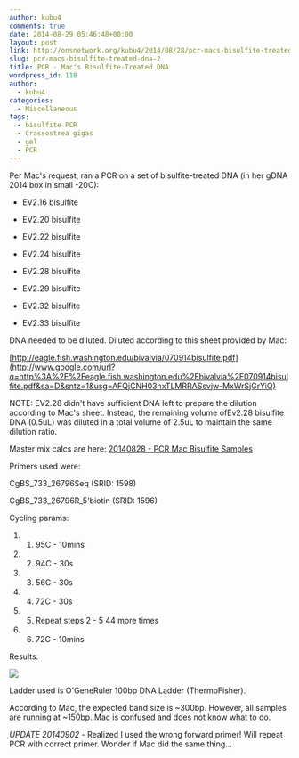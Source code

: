 ```yaml
---
author: kubu4
comments: true
date: 2014-08-29 05:46:48+00:00
layout: post
link: http://onsnetwork.org/kubu4/2014/08/28/pcr-macs-bisulfite-treated-dna-2/
slug: pcr-macs-bisulfite-treated-dna-2
title: PCR - Mac's Bisulfite-Treated DNA
wordpress_id: 118
author:
  - kubu4
categories:
  - Miscellaneous
tags:
  - bisulfite PCR
  - Crassostrea gigas
  - gel
  - PCR
---
```


Per Mac's request, ran a PCR on a set of bisulfite-treated DNA (in her gDNA 2014 box in small -20C):



	
  * EV2.16 bisulfite

	
  * EV2.20 bisulfite

	
  * EV2.22 bisulfite

	
  * EV2.24 bisulfite

	
  * EV2.28 bisulfite

	
  * EV2.29 bisulfite

	
  * EV2.32 bisulfite

	
  * EV2.33 bisulfite


DNA needed to be diluted. Diluted according to this sheet provided by Mac:

[http://eagle.fish.washington.edu/bivalvia/070914bisulfite.pdf](http://www.google.com/url?q=http%3A%2F%2Feagle.fish.washington.edu%2Fbivalvia%2F070914bisulfite.pdf&sa=D&sntz=1&usg=AFQjCNH03hxTLMRRASsvjw-MxWrSjGrYiQ)

NOTE: EV2.28 didn't have sufficient DNA left to prepare the dilution according to Mac's sheet. Instead, the remaining volume ofEv2.28 bisulfite DNA (0.5uL) was diluted in a total volume of 2.5uL to maintain the same dilution ratio.

Master mix calcs are here: [20140828 - PCR Mac Bisulfite Samples](https://docs.google.com/spreadsheets/d/1X6no-kLxJw15cuo84dJc_JmHO_0445nJmSqvya6DiGE/edit?usp=sharing)

Primers used were:


CgBS_733_26796Seq (SRID: 1598)




CgBS_733_26796R_5'biotin (SRID: 1596)


Cycling params:



	
  1. 1. 95C - 10mins

	
  2. 2. 94C - 30s

	
  3. 3. 56C - 30s

	
  4. 4. 72C - 30s

	
  5. 5. Repeat steps 2 - 5 44 more times

	
  6. 6. 72C - 10mins


Results:

![](http://eagle.fish.washington.edu/Arabidopsis/20140829%20-%20Gel%20EV2%20bisulfite%20PCR.png)

Ladder used is O'GeneRuler 100bp DNA Ladder (ThermoFisher).

According to Mac, the expected band size is ~300bp. However, all samples are running at ~150bp. Mac is confused and does not know what to do.

*UPDATE 20140902* - Realized I used the wrong forward primer! Will repeat PCR with correct primer. Wonder if Mac did the same thing...
